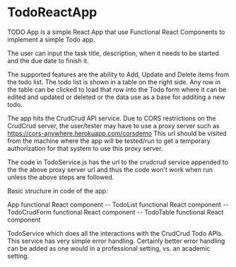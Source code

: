 # TodoReactApp

TODO App is a simple React App that use Functional React Components to implement a simple Todo app.

The user can input the task title, description, when it needs to be started and the due date to finish it.

The supported features are the ability to Add, Update and Delete items from the todo list. The todo list is shown in a table on the right side. Any row in the table can be clicked to load that row into the Todo form where it can be edited and updated or deleted or the data use as a base for additing a new todo.

The app hits the CrudCrud API service. Due to CORS restrictions on the CrudCrud server, the user/tester may have to use a proxy server such as https://cors-anywhere.herokuapp.com/corsdemo This url should be visited from the machine where the app will be tested/run to get a temporary authorization for that system to use this proxy server.

The code in TodoService.js has the url to the crudcrud service appended to the the above proxy server url and thus the code won't work when run unless the above steps are followed.

Basic structure in code of the app:

App functional React component
  -- TodoList functional React component
    -- TodoCrudForm functional React component
      -- TodoTable functional React component
      
TodoService which does all the interactions with the CrudCrud Todo APIs. This service has very simple error handling. Certainly better error handling can be added as one would in a professional setting, vs. an academic setting.


